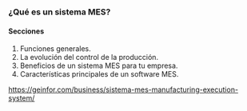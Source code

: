 ### ¿Qué es un sistema MES?
#### Secciones
1. Funciones generales.
2. La evolución del control de la producción.
3. Beneficios de un sistema MES para tu empresa.
4. Características principales de un software MES.

https://geinfor.com/business/sistema-mes-manufacturing-execution-system/

